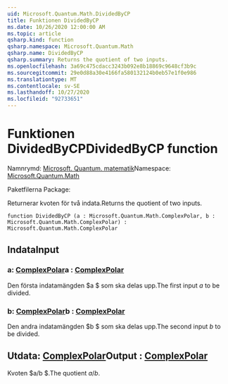 ```yaml
---
uid: Microsoft.Quantum.Math.DividedByCP
title: Funktionen DividedByCP
ms.date: 10/26/2020 12:00:00 AM
ms.topic: article
qsharp.kind: function
qsharp.namespace: Microsoft.Quantum.Math
qsharp.name: DividedByCP
qsharp.summary: Returns the quotient of two inputs.
ms.openlocfilehash: 3a69c475cdacc3243b092e8b18869c9648cf3b9c
ms.sourcegitcommit: 29e0d88a30e4166fa580132124b0eb57e1f0e986
ms.translationtype: MT
ms.contentlocale: sv-SE
ms.lasthandoff: 10/27/2020
ms.locfileid: "92733651"
---
```

# <a name="dividedbycp-function"></a><span data-ttu-id="6afa0-102">Funktionen DividedByCP</span><span class="sxs-lookup"><span data-stu-id="6afa0-102">DividedByCP function</span></span>

<span data-ttu-id="6afa0-103">Namnrymd: [Microsoft. Quantum. matematik](xref:Microsoft.Quantum.Math)</span><span class="sxs-lookup"><span data-stu-id="6afa0-103">Namespace: [Microsoft.Quantum.Math](xref:Microsoft.Quantum.Math)</span></span>

<span data-ttu-id="6afa0-104">Paketfilerna [](https://nuget.org/packages/)</span><span class="sxs-lookup"><span data-stu-id="6afa0-104">Package: [](https://nuget.org/packages/)</span></span>


<span data-ttu-id="6afa0-105">Returnerar kvoten för två indata.</span><span class="sxs-lookup"><span data-stu-id="6afa0-105">Returns the quotient of two inputs.</span></span>

```qsharp
function DividedByCP (a : Microsoft.Quantum.Math.ComplexPolar, b : Microsoft.Quantum.Math.ComplexPolar) : Microsoft.Quantum.Math.ComplexPolar
```


## <a name="input"></a><span data-ttu-id="6afa0-106">Indata</span><span class="sxs-lookup"><span data-stu-id="6afa0-106">Input</span></span>

### <a name="a--complexpolar"></a><span data-ttu-id="6afa0-107">a: [ComplexPolar](xref:Microsoft.Quantum.Math.ComplexPolar)</span><span class="sxs-lookup"><span data-stu-id="6afa0-107">a : [ComplexPolar](xref:Microsoft.Quantum.Math.ComplexPolar)</span></span>

<span data-ttu-id="6afa0-108">Den första indatamängden $a $ som ska delas upp.</span><span class="sxs-lookup"><span data-stu-id="6afa0-108">The first input $a$ to be divided.</span></span>


### <a name="b--complexpolar"></a><span data-ttu-id="6afa0-109">b: [ComplexPolar](xref:Microsoft.Quantum.Math.ComplexPolar)</span><span class="sxs-lookup"><span data-stu-id="6afa0-109">b : [ComplexPolar](xref:Microsoft.Quantum.Math.ComplexPolar)</span></span>

<span data-ttu-id="6afa0-110">Den andra indatamängden $b $ som ska delas upp.</span><span class="sxs-lookup"><span data-stu-id="6afa0-110">The second input $b$ to be divided.</span></span>



## <a name="output--complexpolar"></a><span data-ttu-id="6afa0-111">Utdata: [ComplexPolar](xref:Microsoft.Quantum.Math.ComplexPolar)</span><span class="sxs-lookup"><span data-stu-id="6afa0-111">Output : [ComplexPolar](xref:Microsoft.Quantum.Math.ComplexPolar)</span></span>

<span data-ttu-id="6afa0-112">Kvoten $a/b $.</span><span class="sxs-lookup"><span data-stu-id="6afa0-112">The quotient $a / b$.</span></span>